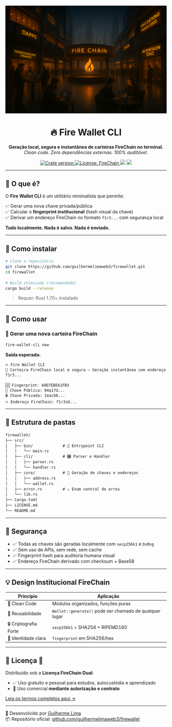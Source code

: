 <p align="center">
  <img src="assets/banner.png" alt="Fire Wallet CLI Banner" />
</p>

<h1 align="center">🔥 Fire Wallet CLI</h1>
<p align="center">
  <strong>Geração local, segura e instantânea de carteiras FireChain no terminal.</strong><br />
  <em>Clean code. Zero dependências externas. 100% auditável.</em>
</p>

<p align="center">
  <a href="https://crates.io/crates/fire-wallet-cli">
    <img src="https://img.shields.io/crates/v/fire-wallet-cli?style=for-the-badge&color=firebrick" alt="Crate version" />
  </a>
  <a href="https://github.com/guilhermelimaweb3/firewallet/blob/main/LICENSE.md">
    <img src="https://img.shields.io/badge/license-FireChain-red?style=for-the-badge" alt="License: FireChain" />
  </a>
  <img src="https://img.shields.io/badge/clean%20code-✓-blue?style=for-the-badge" />
  <img src="https://img.shields.io/badge/f1r3%20address-supported-orange?style=for-the-badge" />
</p>

---

## 🚀 O que é?

O **Fire Wallet CLI** é um utilitário minimalista que permite:

✅ Gerar uma nova chave privada/pública  
✅ Calcular o **fingerprint institucional** (hash visual da chave)  
✅ Derivar um endereço FireChain no formato `f1r3...` com segurança local

**Tudo localmente. Nada é salvo. Nada é enviado.**

---

## 🔧 Como instalar

```bash
# Clone o repositório
git clone https://github.com/guilhermelimaweb3/firewallet.git
cd firewallet

# Build otimizado (recomendado)
cargo build --release
```

> Requer: Rust 1.70+ instalado

---

## 🧪 Como usar

### 🧬 Gerar uma nova carteira FireChain

```bash
fire-wallet-cli new
```

**Saída esperada:**

```
🔥 Fire Wallet CLI
🔐 Carteira FireChain local e segura — Geração instantânea com endereço f1r3...

🆔 Fingerprint: 60D7EBE61FB3
🧠 Chave Pública: 04a17d...
🔒 Chave Privada: 2eacb6...
🔥 Endereço FireChain: f1r3sU...
```

---

## 🧠 Estrutura de pastas

```txt
firewallet/
├── src/
│   ├── bin/             # 🧭 Entrypoint CLI
│   │   └── main.rs
│   ├── cli/             # 🎛️ Parser e Handler
│   │   ├── parser.rs
│   │   └── handler.rs
│   ├── core/            # 🔐 Geração de chaves e endereços
│   │   ├── address.rs
│   │   └── wallet.rs
│   ├── error.rs         # ⚠️ Enum central de erros
│   └── lib.rs
├── Cargo.toml
├── LICENSE.md
└── README.md
```

---

## 🔐 Segurança

- ✅ Todas as chaves são geradas localmente com `secp256k1` e `OsRng`
- ✅ Sem uso de APIs, sem rede, sem cache
- ✅ Fingerprint hash para auditoria humana visual
- ✅ Endereço FireChain derivado com checksum + Base58

---

## 💡 Design Institucional FireChain

| Princípio | Aplicação |
|-----------|-----------|
| 🧼 Clean Code | Módulos organizados, funções puras |
| 🔁 Reusabilidade | `Wallet::generate()` pode ser chamado de qualquer lugar |
| 🔒 Criptografia Forte | `secp256k1` + SHA256 + RIPEMD160 |
| 🧠 Identidade clara | `fingerprint` em SHA256/hex |

---

## 📄 Licença 🔐

Distribuído sob a **Licença FireChain Dual**:

- ✅ Uso gratuito e pessoal para estudos, autocustódia e aprendizado
- 💼 Uso comercial **mediante autorização e contrato**

[Leia os termos completos aqui →](./LICENSE.md)

---

👤 Desenvolvido por [Guilherme Lima](https://www.linkedin.com/in/guilhermelimadev-web3/)  
📦 Repositório oficial: [github.com/guilhermelimaweb3/firewallet](https://github.com/guilhermelimaweb3/firewallet.git)
